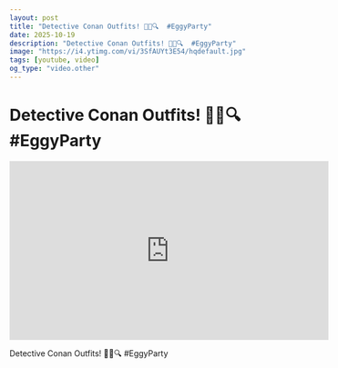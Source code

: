 ```yaml
---
layout: post
title: "Detective Conan Outfits! 🕵🏻🔍  #EggyParty"
date: 2025-10-19
description: "Detective Conan Outfits! 🕵🏻🔍  #EggyParty"
image: "https://i4.ytimg.com/vi/3SfAUYt3E54/hqdefault.jpg"
tags: [youtube, video]
og_type: "video.other"
---
```


<script type="application/ld+json">
{
  "@context": "http://schema.org",
  "@type": "VideoObject",
  "name": "Detective Conan Outfits! \ud83d\udd75\ud83c\udffb\ud83d\udd0d  #EggyParty",
  "description": "Detective Conan Outfits! \ud83d\udd75\ud83c\udffb\ud83d\udd0d  #EggyParty",
  "thumbnailUrl": "https://i4.ytimg.com/vi/3SfAUYt3E54/hqdefault.jpg",
  "uploadDate": "2025-10-19T12:00:14",
  "embedUrl": "https://www.youtube.com/embed/3SfAUYt3E54",
  "publisher": {
    "@type": "Person",
    "name": "Celo Zaga"
  },
  "mainEntityOfPage": {
    "@type": "WebPage",
    "@id": "https://celozaga.github.io/2025/10/19/detective-conan-outfits!-\ud83d\udd75\ud83c\udffb\ud83d\udd0d--#eggyparty-3SfAUYt3E54.html"
  },
  "duration": "PT0M0S"
}
</script>

<script type="application/ld+json">
{
  "@context": "http://schema.org",
  "@type": "BlogPosting",
  "headline": "Detective Conan Outfits! \ud83d\udd75\ud83c\udffb\ud83d\udd0d  #EggyParty",
  "image": "https://i4.ytimg.com/vi/3SfAUYt3E54/hqdefault.jpg",
  "publisher": {
    "@type": "Person",
    "name": "Celo Zaga"
  },
  "url": "https://celozaga.github.io/2025/10/19/detective-conan-outfits!-\ud83d\udd75\ud83c\udffb\ud83d\udd0d--#eggyparty-3SfAUYt3E54.html",
  "datePublished": "2025-10-19T12:00:14",
  "dateCreated": "2025-10-19T12:00:14",
  "dateModified": "2025-10-19T12:00:14",
  "description": "Detective Conan Outfits! \ud83d\udd75\ud83c\udffb\ud83d\udd0d  #EggyParty",
  "author": {
    "@type": "Person",
    "name": "Celo Zaga"
  },
  "mainEntityOfPage": {
    "@type": "WebPage",
    "@id": "https://celozaga.github.io/2025/10/19/detective-conan-outfits!-\ud83d\udd75\ud83c\udffb\ud83d\udd0d--#eggyparty-3SfAUYt3E54.html"
  }
}
</script>

<h1 class="youtube-post-title">Detective Conan Outfits! 🕵🏻🔍  #EggyParty</h1>

<iframe width="560" height="315" src="https://www.youtube.com/embed/3SfAUYt3E54" class="youtube-post-embed" frameborder="0" allowfullscreen></iframe>

<p class="youtube-post-description">Detective Conan Outfits! 🕵🏻🔍  #EggyParty</p>
